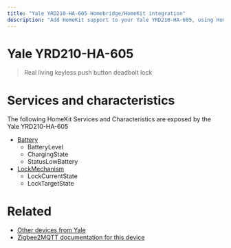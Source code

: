 ```yaml
---
title: "Yale YRD210-HA-605 Homebridge/HomeKit integration"
description: "Add HomeKit support to your Yale YRD210-HA-605, using Homebridge, Zigbee2MQTT and homebridge-z2m."
---
```

<!---
This file has been GENERATED using src/docgen/docgen.ts
DO NOT EDIT THIS FILE MANUALLY!
-->
# Yale YRD210-HA-605
> Real living keyless push button deadbolt lock


# Services and characteristics
The following HomeKit Services and Characteristics are exposed by
the Yale YRD210-HA-605

* [Battery](../../battery.md)
  * BatteryLevel
  * ChargingState
  * StatusLowBattery
* [LockMechanism](../../lock.md)
  * LockCurrentState
  * LockTargetState


# Related
* [Other devices from Yale](../index.md#yale)
* [Zigbee2MQTT documentation for this device](https://www.zigbee2mqtt.io/devices/YRD210-HA-605.html)